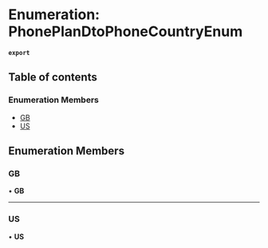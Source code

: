 # Enumeration: PhonePlanDtoPhoneCountryEnum

**`export`**

## Table of contents

### Enumeration Members

- [GB](PhonePlanDtoPhoneCountryEnum.md#gb)
- [US](PhonePlanDtoPhoneCountryEnum.md#us)

## Enumeration Members

### <a id="gb" name="gb"></a> GB

• **GB**

___

### <a id="us" name="us"></a> US

• **US**
